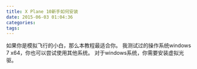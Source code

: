```yaml
---
title: X Plane 10新手如何安装
date: 2015-06-03 01:04:36
categories:
tags:
---
```


如果你是模拟飞行的小白，那么本教程最适合你。
我测试过的操作系统windows 7 x64，你也可以尝试使用其他系统。
对于windows系统，你需要安装虚拟光驱。